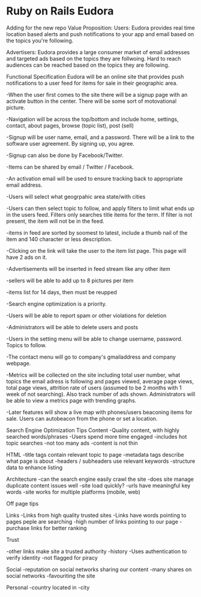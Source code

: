 # Ruby on Rails Eudora
Adding for the new repo
Value Proposition:
Users: Eudora provides real time location based alerts and push notifications to your app and email based on the topics you're following.

Advertisers: Eudora provides a large consumer market of email addresses and targeted ads based on the topics they are follwoing. Hard to reach audiences can be reached based on the topics they are following.

Functional Specification
Eudora will be an online site that provides push notifications to a user feed for items for sale in their geographic area. 

-When the user first comes to the site there will be a signup page with an activate button in the center. There will be some sort of motovational picture.

-Navigation will be across the top/bottom and include home, settings, contact, about pages, browse (topic list), post (sell)

-Signup will be user name, email, and a password. There will be a link to the software user agreement. By signing up, you agree.

-Signup can also be done by Facebook/Twitter.

-Items can be shared by email / Twitter / Facebook.

-An activation email will be used to ensure tracking back to appropriate email address.

-Users will select what geogrpahic area state/with cities

-Users can then select topic to follow, and apply filters to limit what ends up in the users feed. Filters only searches title items for the term. If filter is not present, the item will not be in the feed.

-items in feed are sorted by soomest to latest, include a thumb nail of the item and 140 character or less description. 

-Clicking on the link will take the user to the item list page. This page will have 2 ads on it.

-Advertisements will be inserted in feed stream like any other item

-sellers will be able to add up to 8 pictures per item

-items list for 14 days, then must be reupped

-Search engine optimization is a priority.

-Users will be able to report spam or other violations for deletion

-Administrators will be able to delete users and posts

-Users in the setting menu will be able to change username, password. Topics to follow. 

-The contact menu will go to company's gmailaddress and company webpage.

-Metrics will be collected on the site including total user number, what topics the email adress is following and pages viewed, average page views, total page views, attrition rate of users (assumed to be 2 months with 1 week of not searching). Also track number of ads shown. Administrators will be able to view a metrics page with trending graphs.

-Later features will show a live map with phones/users beaconing items for sale. Users can autobeacon from the phone or set a location.

Search Engine Optimization Tips
Content
-Quality content, with highly searched words/phrases
-Users spend more time engaged
-includes hot topic searches
-not too many ads
-content is not thin

HTML
-title tags contain relevant topic to page
-metadata tags describe what page is about
-headers / subheaders use relevant keywords
-structure data to enhance listing

Architecture
-can the search engine easily crawl the site
-does site manage duplicate content issues well
-site load quickly?
-urls have meaningful key words
-site works for multiple platforms (mobile, web)

Off page tips

Links
-Links from high quality trusted sites
-Links have words pointing to pages peple are searching
-high number of links pointing to our page
-purchase links for better ranking

Trust

-other links make site a trusted authority
-history 
-Uses authentication to verify identity
-not flagged for piracy

Social
-reputation on social networks sharing our content
-many shares on social networks
-favouriting the site

Personal
-country located in
-city



